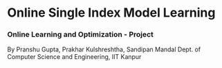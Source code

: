 # Online Single Index Model Learning
### Online Learning and Optimization - Project
By Pranshu Gupta, Prakhar Kulshreshtha, Sandipan Mandal
Dept. of Computer Science and Engineering, IIT Kanpur